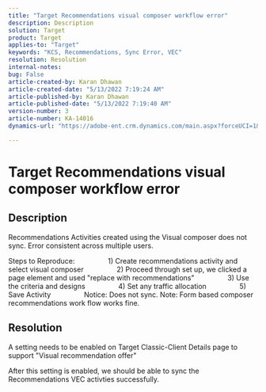 ```yaml
---
title: "Target Recommendations visual composer workflow error"
description: Description
solution: Target
product: Target
applies-to: "Target"
keywords: "KCS, Recommendations, Sync Error, VEC"
resolution: Resolution
internal-notes: 
bug: False
article-created-by: Karan Dhawan
article-created-date: "5/13/2022 7:19:24 AM"
article-published-by: Karan Dhawan
article-published-date: "5/13/2022 7:19:40 AM"
version-number: 3
article-number: KA-14016
dynamics-url: "https://adobe-ent.crm.dynamics.com/main.aspx?forceUCI=1&pagetype=entityrecord&etn=knowledgearticle&id=469fbe03-8dd2-ec11-a7b5-00224809c101"

---
```

# Target Recommendations visual composer workflow error

## Description


Recommendations Activities created using the Visual composer does not sync. Error consistent across multiple users.

Steps to Reproduce:
                 1) Create recommendations activity and select visual composer
                 2) Proceed through set up, we clicked a page element and used "replace with recommendations"
                 3) Use the criteria and designs
                 4) Set any traffic allocation
                 5) Save Activity
                 Notice: Does not sync.
 Note: Form based composer recommendations work flow works fine.


## Resolution


A setting needs to be enabled on Target Classic-Client Details page to support "Visual recommendation offer"

After this setting is enabled, we should be able to sync the Recommendations VEC activties successfully.


